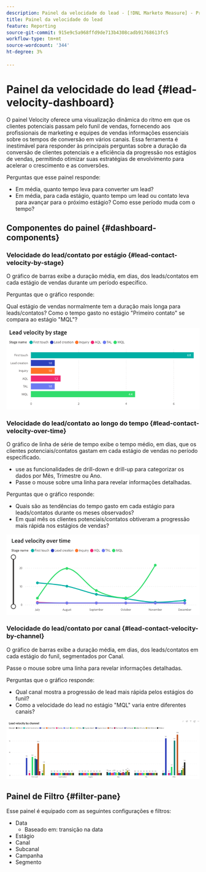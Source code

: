```yaml
---
description: Painel da velocidade do lead - [!DNL Marketo Measure] - Produto
title: Painel da velocidade do lead
feature: Reporting
source-git-commit: 915e9c5a968ffd9de713b4308cadb91768613fc5
workflow-type: tm+mt
source-wordcount: '344'
ht-degree: 3%

---
```


# Painel da velocidade do lead {#lead-velocity-dashboard}

O painel Velocity oferece uma visualização dinâmica do ritmo em que os clientes potenciais passam pelo funil de vendas, fornecendo aos profissionais de marketing e equipes de vendas informações essenciais sobre os tempos de conversão em vários canais. Essa ferramenta é inestimável para responder às principais perguntas sobre a duração da conversão de clientes potenciais e a eficiência da progressão nos estágios de vendas, permitindo otimizar suas estratégias de envolvimento para acelerar o crescimento e as conversões.

Perguntas que esse painel responde:

* Em média, quanto tempo leva para converter um lead?
* Em média, para cada estágio, quanto tempo um lead ou contato leva para avançar para o próximo estágio? Como esse período muda com o tempo?

## Componentes do painel {#dashboard-components}

### Velocidade do lead/contato por estágio {#lead-contact-velocity-by-stage}

O gráfico de barras exibe a duração média, em dias, dos leads/contatos em cada estágio de vendas durante um período específico.

Perguntas que o gráfico responde:

Qual estágio de vendas normalmente tem a duração mais longa para leads/contatos?
Como o tempo gasto no estágio &quot;Primeiro contato&quot; se compara ao estágio &quot;MQL&quot;?

![](assets/lead-velocity-dashboard-1.png)

### Velocidade do lead/contato ao longo do tempo {#lead-contact-velocity-over-time}

O gráfico de linha de série de tempo exibe o tempo médio, em dias, que os clientes potenciais/contatos gastam em cada estágio de vendas no período especificado.

* use as funcionalidades de drill-down e drill-up para categorizar os dados por Mês, Trimestre ou Ano.
* Passe o mouse sobre uma linha para revelar informações detalhadas.

Perguntas que o gráfico responde:

* Quais são as tendências do tempo gasto em cada estágio para leads/contatos durante os meses observados?
* Em qual mês os clientes potenciais/contatos obtiveram a progressão mais rápida nos estágios de vendas?

![](assets/lead-velocity-dashboard-2.png)

### Velocidade do lead/contato por canal {#lead-contact-velocity-by-channel}

O gráfico de barras exibe a duração média, em dias, dos leads/contatos em cada estágio do funil, segmentados por Canal.

Passe o mouse sobre uma linha para revelar informações detalhadas.

Perguntas que o gráfico responde:

* Qual canal mostra a progressão de lead mais rápida pelos estágios do funil?
* Como a velocidade do lead no estágio &quot;MQL&quot; varia entre diferentes canais?

![](assets/lead-velocity-dashboard-3.png)

## Painel de Filtro {#filter-pane}

Esse painel é equipado com as seguintes configurações e filtros:

* Data
   * Baseado em: transição na data
* Estágio
* Canal
* Subcanal
* Campanha
* Segmento
